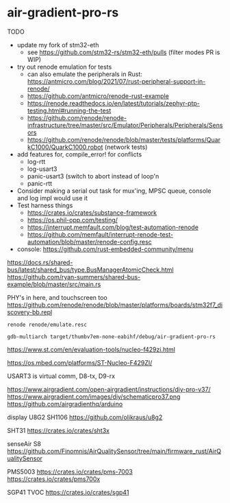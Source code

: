 # air-gradient-pro-rs

TODO
* update my fork of stm32-eth
  - see https://github.com/stm32-rs/stm32-eth/pulls (filter modes PR is WIP)
* try out renode emulation for tests
  - can also emulate the peripherals in Rust: https://antmicro.com/blog/2021/07/rust-peripheral-support-in-renode/
  - https://github.com/antmicro/renode-rust-example
  - https://renode.readthedocs.io/en/latest/tutorials/zephyr-ptp-testing.html#running-the-test
  - https://github.com/renode/renode-infrastructure/tree/master/src/Emulator/Peripherals/Peripherals/Sensors
  - https://github.com/renode/renode/blob/master/tests/platforms/QuarkC1000/QuarkC1000.robot (network tests)
* add features for, compile_error! for conflicts
  - log-rtt
  - log-usart3
  - panic-usart3 (switch to abort instead of loop'n
  - panic-rtt
* Consider making a serial out task for mux'ing, MPSC queue, console and log impl would use it
* Test harness things
  - https://crates.io/crates/substance-framework
  - https://os.phil-opp.com/testing/
  - https://interrupt.memfault.com/blog/test-automation-renode
  - https://github.com/memfault/interrupt-renode-test-automation/blob/master/renode-config.resc
* console: https://github.com/rust-embedded-community/menu


https://docs.rs/shared-bus/latest/shared_bus/type.BusManagerAtomicCheck.html
https://github.com/ryan-summers/shared-bus-example/blob/master/src/main.rs


PHY's in here, and touchscreen too
https://github.com/renode/renode/blob/master/platforms/boards/stm32f7_discovery-bb.repl

```
renode renode/emulate.resc

gdb-multiarch target/thumbv7em-none-eabihf/debug/air-gradient-pro-rs
```


https://www.st.com/en/evaluation-tools/nucleo-f429zi.html

https://os.mbed.com/platforms/ST-Nucleo-F429ZI/

USART3 is virtual comm, D8-tx, D9-rx


https://www.airgradient.com/open-airgradient/instructions/diy-pro-v37/
https://www.airgradient.com/images/diy/schematicpro37.png
https://github.com/airgradienthq/arduino

display U8G2 SH1106
https://github.com/olikraus/u8g2

SHT31
https://crates.io/crates/sht3x

senseAir S8
https://github.com/Finomnis/AirQualitySensor/tree/main/firmware_rust/AirQualitySensor

PMS5003
https://crates.io/crates/pms-7003
https://crates.io/crates/pms700x

SGP41 TVOC
https://crates.io/crates/sgp41
